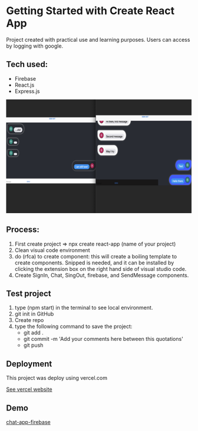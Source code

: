 # Getting Started with Create React App

Project created with practical use and learning purposes. Users can access by logging with google.

## Tech used:
* Firebase
* React.js
* Express.js

![Image](././src/assets/readMeImage.png)

## Process:
1. First create project => npx create react-app (name of your project)
2. Clean visual code environment
3. do (rfca) to create component: this will create a boiling template to create components. Snipped is needed, and it can be installed by clicking the extension box on the right hand side of visual studio code.
4. Create SignIn, Chat, SingOut, firebase, and SendMessage components.

## Test project
1. type (npm start) in the terminal to see local environment.
2. git init in GitHub
3. Create repo
4. type the following command to save the project:
    * git add .
    * git commit -m 'Add your comments here between this quotations'
    * git push

## Deployment
This project was deploy using vercel.com

[See vercel website](https://vercel.com/)

## Demo
[chat-app-firebase](https://chat-app-firebase-topaz.vercel.app/)